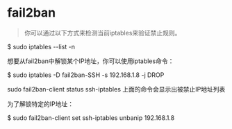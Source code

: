 # fail2ban

> 你可以通过以下方式来检测当前iptables来验证禁止规则。

$ sudo iptables --list -n

想要从fail2ban中解锁某个IP地址，你可以使用iptables命令：

$ sudo iptables -D fail2ban-SSH -s 192.168.1.8 -j DROP

 sudo fail2ban-client status ssh-iptables
上面的命令会显示出被禁止IP地址列表

为了解锁特定的IP地址：

$ sudo fail2ban-client set ssh-iptables unbanip 192.168.1.8
